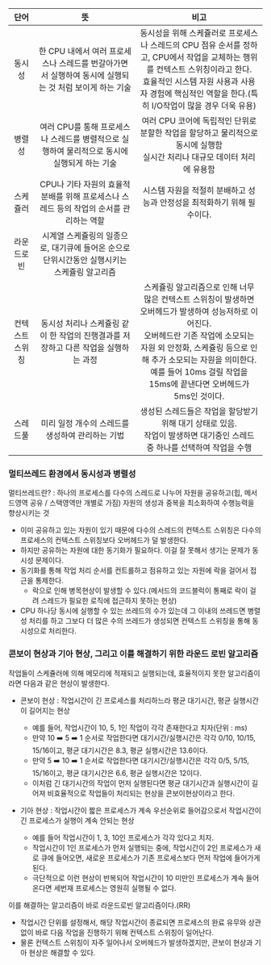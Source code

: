 |    단어    |                              뜻                              |                                                                                    비고                                                                                     |
|:--------:|:-----------------------------------------------------------:|:-------------------------------------------------------------------------------------------------------------------------------------------------------------------------:|
|   동시성    | 한 CPU 내에서 여러 프로세스나 스레드를 번갈아가면서 실행하여 동시에 실행되는 것 처럼 보이게 하는 기술 |                동시성을 위해 스케쥴러로 프로세스나 스레드의 CPU 점유 순서를 정하고, CPU에서 작업을 교체하는 행위를 컨텍스트 스위칭이라고 한다.<br/>효율적인 시스템 자원 사용과 사용자 경험에 핵심적인 역할을 한다.(특히 I/O작업이 많을 경우 더욱 유용)                |
|   병렬성    |    여러 CPU를 통해 프로세스나 스레드를 병렬적으로 실행하여 물리적으로 동시에 실행되게 하는 기술    |                                                여러 CPU 코어에 독립적인 단위로 분할한 작업을 할당하고 물리적으로 동시에 실행함<br/>실시간 처리나 대규모 데이터 처리에 유용함                                                 |
|   스케쥴러   |     CPU나 기타 자원의 효율적 분배를 위해 프로세스나 스레드 등의 작업의 순서를 관리하는 역할     |                                                                 시스템 자원을 적절히 분배하고 성능과 안정성을 최적화하기 위해 필수이다.                                                                  |
|  라운드로빈   |     시계열 스케쥴링의 일종으로, 대기큐에 들어온 순으로 단위시간동안 실행시키는 스케쥴링 알고리즘     |                                                                                                                                                                           |
| 컨텍스트 스위칭 |       동시성 처리나 스케쥴링 같이 한 작업의 진행결과를 저장하고 다른 작업을 실행하는 과정       | 스케쥴링 알고리즘으로 인해 너무 많은 컨텍스트 스위칭이 발생하면 오버헤드가 발생하여 성능저하로 이어진다.<br/>오버헤드란 기존 작업에 소모되는 자원 외 안정화, 스케쥴링 등으로 인해 추가 소모되는 자원을 의미한다.<br/>예를 들어 10ms 걸릴 작업을 15ms에 끝낸다면 오버헤드가 5ms인 것이다. |
|   스레드풀   |                 미리 일정 개수의 스레드를 생성하여 관리하는 기법                 |                                                 생성된 스레드들은 작업을 할당받기 위해 대기 상태로 있음.<br/>작업이 발생하면 대기중인 스레드 중 하나를 선택하여 작업을 수행                                                  |

### 멀티쓰레드 환경에서 동시성과 병렬성
멀티쓰레드란? : 하나의 프로세스를 다수의 스레드로 나누어 자원을 공유하고(힙, 메서드영역 공유 / 스택영역만 개별로 가짐) 자원의 생성과 중복을 최소화하여 수행능력을 향상시키는 것
* 이미 공유하고 있는 자원이 있기 때문에 다수의 스레드의 컨텍스트 스위칭은 다수의 프로세스의 컨텍스트 스위칭보다 오버헤드가 덜 발생한다.
* 하지만 공유하는 자원에 대한 동기화가 필요하다. 이걸 잘 못해서 생기는 문제가 동시성 문제이다.
* 동기화를 통해 작업 처리 순서를 컨트롤하고 점유하고 있는 자원에 락을 걸어서 접근을 통제한다.
  * 락으로 인해 병목현상이 발생할 수 있다.(메서드의 코드블럭이 통째로 락이 걸려 스레드가 필요한 로직에 접근하지 못하는 현상)
* CPU 하나당 동시에 실행할 수 있는 쓰레드의 수가 있는데 그 이내의 쓰레드면 병렬성 처리를 하고 그보다 더 많은 수의 쓰레드가 생성되면 컨텍스트 스위칭을 통해 동시성으로 처리한다.

### 콘보이 현상과 기아 현상, 그리고 이를 해결하기 위한 라운드 로빈 알고리즘
작업들이 스케쥴러에 의해 메모리에 적재되고 실행되는데, 효율적이지 못한 알고리즘이라면 다음과 같은 현상이 발생한다.
* 콘보이 현상 : 작업시간이 긴 프로세스를 처리하느라 평균 대기시간, 평균 실행시간이 길어지는 현상
  * 예를 들어, 작업시간이 10, 5, 1인 작업이 각각 존재한다고 치자(단위 : ms)
  * 만약 10 ➡️ 5 ➡️ 1 순서로 작업한다면 대기시간/실행시간은 각각 0/10, 10/15, 15/16이고, 평균 대기시간은 8.3, 평균 실행시간은 13.6이다.
  * 만약 5 ➡️ 10 ➡️ 1 순서로 작업한다면 대기시간/실행시간은 각각 0/5, 5/15, 15/16이고, 평균 대기시간은 6.6, 평균 실행시간은 12이다.
  * 이처럼 긴 대기시간의 작업이 먼저 실행된다면 평균 대기시간과 실행시간이 길어져 비효율적으로 작업들이 처리되는 현상을 콘보이현상이라고 한다.


* 기아 현상 : 작업시간이 짧은 프로세스가 계속 우선순위로 들어감으로서 작업시간이 긴 프로세스가 실행이 계속 안되는 현상
  * 예를 들어 작업시간이 1, 3, 10인 프로세스가 각각 있다고 치자.
  * 작업시간이 1인 프로세스가 먼저 실행되는 중에, 작업시간이 2인 프로세스가 새로 큐에 들어오면, 새로운 프로세스가 기존 프로세스보다 먼저 작업에 들어가게 된다.
  * 극단적으로 이런 현상이 반복되어 작업시간이 10 미만인 프로세스가 계속 들어온다면 세번재 프로세스는 영원히 실행될 수 없다.


이를 해결하는 알고리즘이 바로 라운드로빈 알고리즘이다.(RR)
* 작업시간 단위를 설정해서, 해당 작업시간이 종료되면 프로세스의 완료 유무와 상관없이 바로 다음 작업을 진행하기 위해 컨텍스트 스위칭이 일어난다.
* 물론 컨텍스트 스위칭이 자주 일어나서 오버헤드가 발생하겠지만, 콘보이 현상과 기아 현상은 해결할 수 있다.